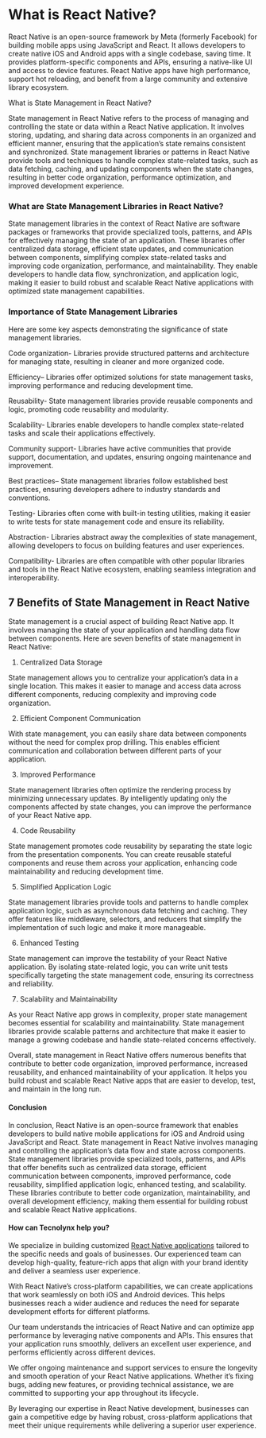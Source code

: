 <h1>What is React Native?</h1>

React Native is an open-source framework by Meta (formerly Facebook) for building mobile apps using JavaScript and React. It allows developers to create native iOS and Android apps with a single codebase, saving time. It provides platform-specific components and APIs, ensuring a native-like UI and access to device features. React Native apps have high performance, support hot reloading, and benefit from a large community and extensive library ecosystem.

 

</h3>What is State Management in React Native?</h3>

State management in React Native refers to the process of managing and controlling the state or data within a React Native application. It involves storing, updating, and sharing data across components in an organized and efficient manner, ensuring that the application’s state remains consistent and synchronized. State management libraries or patterns in React Native provide tools and techniques to handle complex state-related tasks, such as data fetching, caching, and updating components when the state changes, resulting in better code organization, performance optimization, and improved development experience.

 

<h3>What are State Management Libraries in React Native?</h3>

State management libraries in the context of React Native are software packages or frameworks that provide specialized tools, patterns, and APIs for effectively managing the state of an application. These libraries offer centralized data storage, efficient state updates, and communication between components, simplifying complex state-related tasks and improving code organization, performance, and maintainability. They enable developers to handle data flow, synchronization, and application logic, making it easier to build robust and scalable React Native applications with optimized state management capabilities.

 

<h3>Importance of State Management Libraries</h3>

Here are some key aspects demonstrating the significance of state management libraries.

Code organization- Libraries provide structured patterns and architecture for managing state, resulting in cleaner and more organized code.

Efficiency– Libraries offer optimized solutions for state management tasks, improving performance and reducing development time.

Reusability- State management libraries provide reusable components and logic, promoting code reusability and modularity.

Scalability- Libraries enable developers to handle complex state-related tasks and scale their applications effectively.

Community support- Libraries have active communities that provide support, documentation, and updates, ensuring ongoing maintenance and improvement.

Best practices– State management libraries follow established best practices, ensuring developers adhere to industry standards and conventions.

Testing- Libraries often come with built-in testing utilities, making it easier to write tests for state management code and ensure its reliability.

Abstraction- Libraries abstract away the complexities of state management, allowing developers to focus on building features and user experiences.

Compatibility- Libraries are often compatible with other popular libraries and tools in the React Native ecosystem, enabling seamless integration and interoperability.

 

<h2>7 Benefits of State Management in React Native</h2>

State management is a crucial aspect of building React Native app. It involves managing the state of your application and handling data flow between components. Here are seven benefits of state management in React Native:

1. Centralized Data Storage

State management allows you to centralize your application’s data in a single location. This makes it easier to manage and access data across different components, reducing complexity and improving code organization.

2. Efficient Component Communication

With state management, you can easily share data between components without the need for complex prop drilling. This enables efficient communication and collaboration between different parts of your application.

3. Improved Performance

State management libraries often optimize the rendering process by minimizing unnecessary updates. By intelligently updating only the components affected by state changes, you can improve the performance of your React Native app.

4. Code Reusability

State management promotes code reusability by separating the state logic from the presentation components. You can create reusable stateful components and reuse them across your application, enhancing code maintainability and reducing development time.

5. Simplified Application Logic

State management libraries provide tools and patterns to handle complex application logic, such as asynchronous data fetching and caching. They offer features like middleware, selectors, and reducers that simplify the implementation of such logic and make it more manageable.

6. Enhanced Testing

State management can improve the testability of your React Native application. By isolating state-related logic, you can write unit tests specifically targeting the state management code, ensuring its correctness and reliability.

7. Scalability and Maintainability

As your React Native app grows in complexity, proper state management becomes essential for scalability and maintainability. State management libraries provide scalable patterns and architecture that make it easier to manage a growing codebase and handle state-related concerns effectively.

Overall, state management in React Native offers numerous benefits that contribute to better code organization, improved performance, increased reusability, and enhanced maintainability of your application. It helps you build robust and scalable React Native apps that are easier to develop, test, and maintain in the long run.

 

<h4>Conclusion</h4>

In conclusion, React Native is an open-source framework that enables developers to build native mobile applications for iOS and Android using JavaScript and React. State management in React Native involves managing and controlling the application’s data flow and state across components. State management libraries provide specialized tools, patterns, and APIs that offer benefits such as centralized data storage, efficient communication between components, improved performance, code reusability, simplified application logic, enhanced testing, and scalability. These libraries contribute to better code organization, maintainability, and overall development efficiency, making them essential for building robust and scalable React Native applications.

 

<h4>How can Tecnolynx help you?</h4>

We specialize in building customized <a href="https://www.tecnolynx.com/services/react-native-application-development/">React Native applications</a> tailored to the specific needs and goals of businesses. Our experienced team can develop high-quality, feature-rich apps that align with your brand identity and deliver a seamless user experience.

With React Native’s cross-platform capabilities, we can create applications that work seamlessly on both iOS and Android devices. This helps businesses reach a wider audience and reduces the need for separate development efforts for different platforms.

Our team understands the intricacies of React Native and can optimize app performance by leveraging native components and APIs. This ensures that your application runs smoothly, delivers an excellent user experience, and performs efficiently across different devices.

We offer ongoing maintenance and support services to ensure the longevity and smooth operation of your React Native applications. Whether it’s fixing bugs, adding new features, or providing technical assistance, we are committed to supporting your app throughout its lifecycle.

By leveraging our expertise in React Native development, businesses can gain a competitive edge by having robust, cross-platform applications that meet their unique requirements while delivering a superior user experience.
